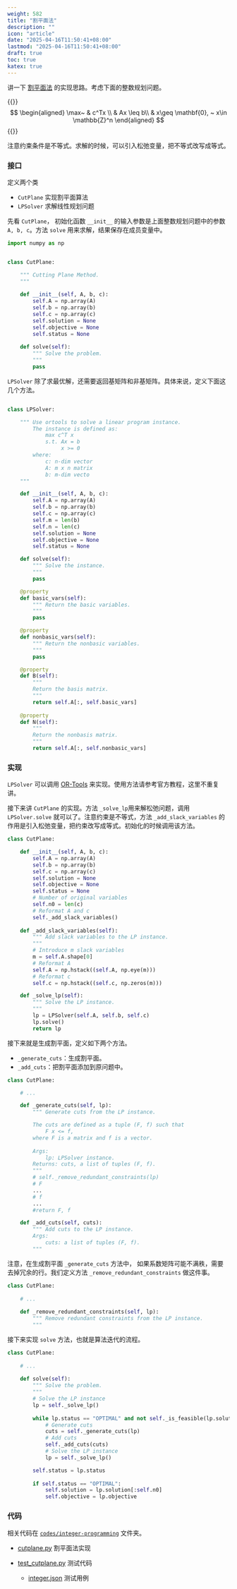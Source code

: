 ```yaml
---
weight: 582
title: "割平面法"
description: ""
icon: "article"
date: "2025-04-16T11:50:41+08:00"
lastmod: "2025-04-16T11:50:41+08:00"
draft: true
toc: true
katex: true
---
```


讲一下 [割平面法](../cutting-plane) 的实现思路。考虑下面的整数规划问题。

{{<katex>}}
$$
\begin{aligned}
\max~ & c^Tx \\
& Ax \leq b\\
& x\geq \mathbf{0}, ~ x\in \mathbb{Z}^n
\end{aligned}
$$
{{</katex>}}

注意约束条件是不等式。求解的时候，可以引入松弛变量，把不等式改写成等式。

### 接口

定义两个类

* `CutPlane` 实现割平面算法
* `LPSolver` 求解线性规划问题

先看 `CutPlane`， 初始化函数 `__init__` 的输入参数是上面整数规划问题中的参数 `A, b, c`。方法 `solve` 用来求解，结果保存在成员变量中。

```python
import numpy as np


class CutPlane:

    """ Cutting Plane Method.
    """
    
    def __init__(self, A, b, c):
        self.A = np.array(A)
        self.b = np.array(b)
        self.c = np.array(c)
        self.solution = None
        self.objective = None
        self.status = None
        
    def solve(self):
        """ Solve the problem.
        """
        pass
```

`LPSolver` 除了求最优解，还需要返回基矩阵和非基矩阵。具体来说，定义下面这几个方法。

```python

class LPSolver:

    """ Use ortools to solve a linear program instance.
        The instance is defined as:
            max c^T x
            s.t. Ax = b
                 x >= 0
        where:
            c: n-dim vector
            A: m x n matrix
            b: m-dim vecto
    """

    def __init__(self, A, b, c):
        self.A = np.array(A)
        self.b = np.array(b)
        self.c = np.array(c)
        self.m = len(b)
        self.n = len(c)
        self.solution = None
        self.objective = None
        self.status = None

    def solve(self):
        """ Solve the instance.
        """
        pass

    @property
    def basic_vars(self):
        """ Return the basic variables.
        """
        pass

    @property
    def nonbasic_vars(self):
        """ Return the nonbasic variables.
        """
        pass

    @property
    def B(self):
        """
        Return the basis matrix.
        """
        return self.A[:, self.basic_vars]
    
    @property
    def N(self):
        """
        Return the nonbasis matrix.
        """
        return self.A[:, self.nonbasic_vars]
```

### 实现

`LPSolver` 可以调用 [OR-Tools](https://developers.google.com/optimization) 来实现。使用方法请参考官方教程，这里不重复讲。

接下来讲 `CutPlane` 的实现。方法 `_solve_lp`用来解松弛问题，调用 `LPSolver.solve` 就可以了。注意约束是不等式，方法 `_add_slack_variables` 的作用是引入松弛变量，把约束改写成等式。初始化的时候调用该方法。

```python
class CutPlane:

    def __init__(self, A, b, c):
        self.A = np.array(A)
        self.b = np.array(b)
        self.c = np.array(c)
        self.solution = None
        self.objective = None
        self.status = None
        # Number of original variables
        self.n0 = len(c)
        # Reformat A and c
        self._add_slack_variables()
    
    def _add_slack_variables(self):
        """ Add slack variables to the LP instance.
        """
        # Introduce m slack variables
        m = self.A.shape[0]
        # Reformat A
        self.A = np.hstack((self.A, np.eye(m)))
        # Reformat c
        self.c = np.hstack((self.c, np.zeros(m)))

    def _solve_lp(self):
        """ Solve the LP instance.
        """
        lp = LPSolver(self.A, self.b, self.c)
        lp.solve()
        return lp
```

接下来就是生成割平面，定义如下两个方法。

* `_generate_cuts`：生成割平面。
* `_add_cuts`：把割平面添加到原问题中。

```python
class CutPlane:

    # ...

    def _generate_cuts(self, lp):
        """ Generate cuts from the LP instance.

        The cuts are defined as a tuple (F, f) such that
            F x <= f,
        where F is a matrix and f is a vector.
            
        Args:
            lp: LPSolver instance.
        Returns: cuts, a list of tuples (F, f).
        """
        # self._remove_redundant_constraints(lp)
        # F
        ...
        # f
        ...
        #return F, f

    def _add_cuts(self, cuts):
        """ Add cuts to the LP instance.
        Args:
            cuts: a list of tuples (F, f).
        """
```

注意，在生成割平面 `_generate_cuts` 方法中， 如果系数矩阵可能不满秩，需要去掉冗余的行。我们定义方法 `_remove_redundant_constraints` 做这件事。

```python
class CutPlane:
    
    # ...
    
    def _remove_redundant_constraints(self, lp):
        """ Remove redundant constraints from the LP instance.
        """
```

接下来实现 `solve` 方法，也就是算法迭代的流程。

```python
class CutPlane:
    
    # ...
    
    def solve(self):
        """ Solve the problem.
        """
        # Solve the LP instance
        lp = self._solve_lp()
        
        while lp.status == "OPTIMAL" and not self._is_feasible(lp.solution):
            # Generate cuts
            cuts = self._generate_cuts(lp)
            # Add cuts
            self._add_cuts(cuts)
            # Solve the LP instance
            lp = self._solve_lp()

        self.status = lp.status
        
        if self.status == "OPTIMAL":
            self.solution = lp.solution[:self.n0]
            self.objective = lp.objective
```

### 代码

相关代码在 [`codes/integer-programming`](https://github.com/xianqiu/linear-programming/tree/main/codes/integer-programming) 文件夹。

* [cutplane.py](https://github.com/xianqiu/linear-programming/blob/main/codes/integer-programming/cutplane.py) 割平面法实现

* [test_cutplane.py](https://github.com/xianqiu/linear-programming/blob/main/codes/integer-programming/test_cutplane.py) 测试代码
  * [integer.json](https://github.com/xianqiu/linear-programming/blob/main/codes/integer-programming/integer.json)   测试用例